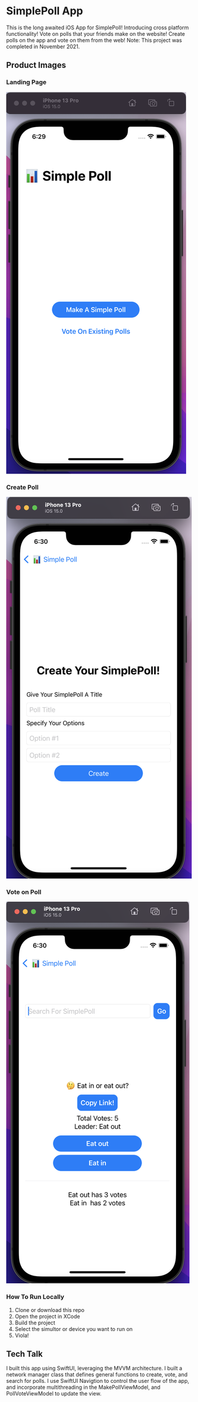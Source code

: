 # SimplePoll App

This is the long awaited iOS App for SimplePoll! Introducing cross platform functionality! Vote on polls that your friends make on the website! Create polls on the app and vote on them from the web!
Note: This project was completed in November 2021.

## Product Images

### Landing Page

![](images/landing.png)

### Create Poll

![](images/create.png)

### Vote on Poll

![](images/vote.png)

### How To Run Locally

1. Clone or download this repo
2. Open the project in XCode
3. Build the project
4. Select the simultor or device you want to run on
5. Viola!

## Tech Talk

I built this app using SwiftUI, leveraging the MVVM architecture.
I built a network manager class that defines general functions to create, vote, and search for polls.
I use SwiftUI Navigtion to control the user flow of the app, and incorporate multithreading in the MakePollViewModel, and PollVoteViewModel to update the view.
